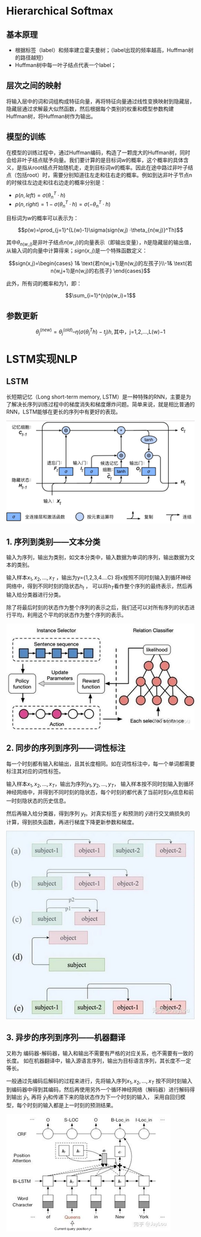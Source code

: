 # Hierarchical Softmax

## 基本原理
- 根据标签（label）和频率建立霍夫曼树；（label出现的频率越高，Huffman树的路径越短）
- Huffman树中每一叶子结点代表一个label；

## 层次之间的映射
将输入层中的词和词组构成特征向量，再将特征向量通过线性变换映射到隐藏层，隐藏层通过求解最大似然函数，然后根据每个类别的权重和模型参数构建Huffman树，将Huffman树作为输出。

## 模型的训练
在模型的训练过程中，通过Huffman编码，构造了一颗庞大的Huffman树，同时会给非叶子结点赋予向量。我们要计算的是目标词$w$的概率，这个概率的具体含义，是指从root结点开始随机走，走到目标词$w$的概率。因此在途中路过非叶子结点（包括root）时，需要分别知道往左走和往右走的概率。例如到达非叶子节点n的时候往左边走和往右边走的概率分别是：

- $p(n,left)=\sigma(\theta_n^T·h)$
- $p(n,right)=1-\sigma(\theta_n^T·h)=\sigma(-\theta_n^T·h)$

目标词为$w$的概率可以表示为：

$$p(w)=\prod_{j=1}^{L(w)-1}\sigma(sign(w,j) ·\theta_{n(w,j)}^Th)$$

其中$\theta_{n(w,j)}$是非叶子结点$n(w,j)$的向量表示（即输出变量），$h$是隐藏层的输出值，从输入词的向量中计算得来；$sign(x,j)$是一个特殊函数定义：

$$sign(x,j)=\begin{cases} 1& \text{若n(w,j+1)是n(w,j)的左孩子}\\-1& \text{若n(w,j+1)是n(w,j)的右孩子} \end{cases}$$

此外，所有词的概率和为1，即：

$$\sum_{i=1}^{n}p(w_i)=1$$

## 参数更新

$$θ^{(new)}_j=θ^{(old)}_j–\eta (\sigma (\theta_j^Th)−t_j)h,\text{其中，j=1,2,…,L(w)−1}$$

# LSTM实现NLP

## LSTM
长短期记忆（Long short-term memory, LSTM）是一种特殊的RNN，主要是为了解决长序列训练过程中的梯度消失和梯度爆炸问题。简单来说，就是相比普通的RNN，LSTM能够在更长的序列中有更好的表现。

![](images/lstm.png)

## 1. 序列到类别——文本分类

 输入为序列，输出为类别，如文本分类中，输入数据为单词的序列，输出数据为文本的类别。

 输入样本$x_1,x_2,...,x_T$ ，输出为y={1,2,3,4....C}  将x按照不同时刻输入到循环神经网络中，得到不同时刻的隐状态$h_t$ ， 可以将$h_T$看作整个序列的最终表示，然后再输入给分类器进行分类。

 除了将最后时刻的状态作为整个序列的表示之后，我们还可以对所有序列的状态进行平均，利用这个平均的状态作为整个序列的表示。

 ![](images/序列到类别.jpeg)

 ## 2. 同步的序列到序列——词性标注

 每一个时刻都有输入和输出，且其长度相同。如在词性标注中，每一个单词都需要标注其对应的词性标签。

 输入样本$x_1,x_2,...,x_T$​ ，输出为序列$y_1,y_2,...,y_T$​​， 输入样本按不同时刻输入到循环神经网络中，并得到不同时刻的隐状态，每个时刻的都代表了当前时刻$x_t$信息和前一时刻隐状态的历史信息。

 然后再输入给分类器，得到序列 $y_t$​​。对真实标签 $y$​​ 和预测的 $\hat{y}$​​ 进行交叉熵损失的计算，得到损失函数，再进行梯度下降更新参数和梯度。

![](images/同步的序列到序列.jpeg)

 ## 3. 异步的序列到序列——机器翻译

 又称为 编码器-解码器，输入和输出不需要有严格的对应关系，也不需要有一致的长度。 如在机器翻译中，输入源语言序列，输出为目标语言序列，其长度不一定等长。

 一般通过先编码后解码的过程来进行，先将输入序列$x_1,x_2,...,x_T$ 按不同时刻输入到编码器中得到其编码，然后再使用另外一个循环神经网络（解码器）进行解码得到输出 $\hat{y}_1$,  再将 $\hat{y}_1$​ 和传递下来的隐状态作为下一个时刻的输入， 采用自回归模型，每个时刻的输入都是上一时刻的预测结果。

![](images/异步的序列到序列.jpeg) 